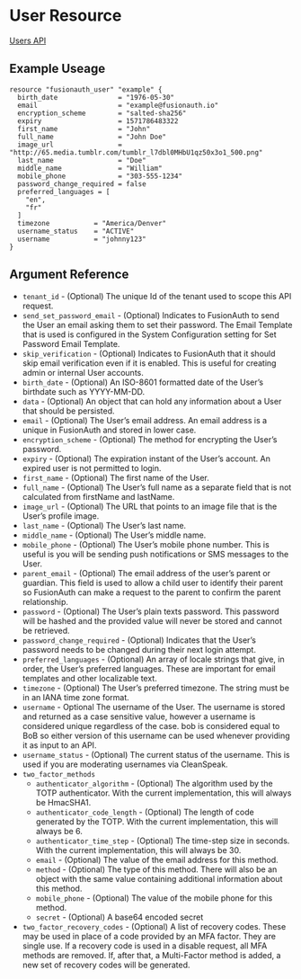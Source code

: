 # User Resource


[Users API](https://fusionauth.io/docs/v1/tech/apis/users)

## Example Useage

```hcl
resource "fusionauth_user" "example" {
  birth_date               = "1976-05-30"
  email                    = "example@fusionauth.io"
  encryption_scheme        = "salted-sha256"
  expiry                   = 1571786483322
  first_name               = "John"
  full_name                = "John Doe"
  image_url                = "http://65.media.tumblr.com/tumblr_l7dbl0MHbU1qz50x3o1_500.png"
  last_name                = "Doe"
  middle_name              = "William"
  mobile_phone             = "303-555-1234"
  password_change_required = false
  preferred_languages = [
    "en",
    "fr"
  ]
  timezone           = "America/Denver"
  username_status    = "ACTIVE"
  username           = "johnny123"
}
```

## Argument Reference
* `tenant_id` - (Optional) The unique Id of the tenant used to scope this API request.
* `send_set_password_email` - (Optional) Indicates to FusionAuth to send the User an email asking them to set their password. The Email Template that is used is configured in the System Configuration setting for Set Password Email Template.
* `skip_verification` - (Optional) Indicates to FusionAuth that it should skip email verification even if it is enabled. This is useful for creating admin or internal User accounts.
* `birth_date` - (Optional) An ISO-8601 formatted date of the User’s birthdate such as YYYY-MM-DD.
* `data` - (Optional) An object that can hold any information about a User that should be persisted.
* `email` - (Optional) The User’s email address. An email address is a unique in FusionAuth and stored in lower case.
* `encryption_scheme` - (Optional) The method for encrypting the User’s password.
* `expiry` - (Optional) The expiration instant of the User’s account. An expired user is not permitted to login.
* `first_name` - (Optional) The first name of the User.
* `full_name` - (Optional) The User’s full name as a separate field that is not calculated from firstName and lastName.
* `image_url` - (Optional) The URL that points to an image file that is the User’s profile image.
* `last_name` - (Optional) The User’s last name.
* `middle_name` - (Optional) The User’s middle name.
* `mobile_phone` - (Optional) The User’s mobile phone number. This is useful is you will be sending push notifications or SMS messages to the User.
* `parent_email` - (Optional) The email address of the user’s parent or guardian. This field is used to allow a child user to identify their parent so FusionAuth can make a request to the parent to confirm the parent relationship.
* `password` - (Optional) The User’s plain texts password. This password will be hashed and the provided value will never be stored and cannot be retrieved.
* `password_change_required` - (Optional) Indicates that the User’s password needs to be changed during their next login attempt.
* `preferred_languages` - (Optional) An array of locale strings that give, in order, the User’s preferred languages. These are important for email templates and other localizable text.
* `timezone` - (Optional) The User’s preferred timezone. The string must be in an IANA time zone format.
* `username` - Optional The username of the User. The username is stored and returned as a case sensitive value, however a username is considered unique regardless of the case. bob is considered equal to BoB so either version of this username can be used whenever providing it as input to an API.
* `username_status` - (Optional) The current status of the username. This is used if you are moderating usernames via CleanSpeak.
* `two_factor_methods`
    - `authenticator_algorithm` - (Optional) The algorithm used by the TOTP authenticator. With the current implementation, this will always be HmacSHA1.
    - `authenticator_code_length` - (Optional) The length of code generated by the TOTP. With the current implementation, this will always be 6.
    - `authenticator_time_step` - (Optional) The time-step size in seconds. With the current implementation, this will always be 30.
    - `email` - (Optional) The value of the email address for this method.
    - `method` - (Optional) The type of this method. There will also be an object with the same value containing additional information about this method.
    - `mobile_phone` - (Optional) The value of the mobile phone for this method.
    - `secret` - (Optional) A base64 encoded secret
* `two_factor_recovery_codes` - (Optional) A list of recovery codes. These may be used in place of a code provided by an MFA factor. They are single use. If a recovery code is used in a disable request, all MFA methods are removed. If, after that, a Multi-Factor method is added, a new set of recovery codes will be generated.